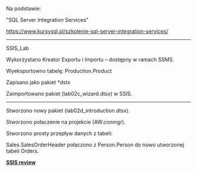 Na podstawie:

"SQL Server Integration Services"


https://www.kursysql.pl/szkolenie-sql-server-integration-services/

---------------------------------------------------------------------------------------------------------

SSIS_Lab

 Wykorzystano Kreator Exportu i Importu – dostępny w ramach SSMS.

 Wyeksportowno tabelę: Production.Product

 Zapisano jako pakiet *dstx

 Zaimportowano pakiet (lab02c_wizard.dtsx) w SSIS.
 
---------------------------------------------------------------------------------------------------------
 
Stworzono nowy pakiet  (lab02d_introduction.dtsx).

Stworzono połaczenie na projekcie (AW.conmgr).

Stworzono prosty przepływ danych z tabeli:

Sales.SalesOrderHeader połaczono z Person.Person do nowo utworzonej tabeli Orders.

**[SSIS review](https://github.com/toskpl/MS-SQL/blob/master/kursysql/SSIS/MOD1/MOD1_lab02d_introduction.png)**

